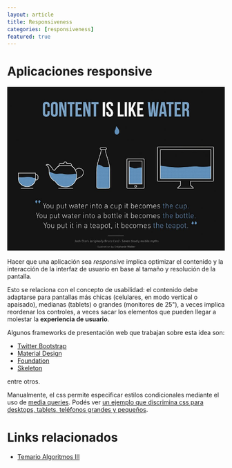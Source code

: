 ```yaml
---
layout: article
title: Responsiveness
categories: [responsiveness]
featured: true
---
```


# Aplicaciones responsive

![responsiveness](/img/wiki/Responsiveness.jpg)

Hacer que una aplicación sea *responsive* implica optimizar el contenido y la interacción de la interfaz de usuario en base al tamaño y resolución de la pantalla.

Esto se relaciona con el concepto de usabilidad: el contenido debe adaptarse para pantallas más chicas (celulares, en modo vertical o apaisado), medianas (tablets) o grandes (monitores de 25"), a veces implica reordenar los controles, a veces sacar los elementos que pueden llegar a molestar la **experiencia de usuario**.

Algunos frameworks de presentación web que trabajan sobre esta idea son:

- [Twitter Bootstrap](https://getbootstrap.com)
- [Material Design](https://material.io/)
- [Foundation](http://foundation.zurb.com/)
- [Skeleton](http://getskeleton.com/)

entre otros.

Manualmente, el css permite especificar estilos condicionales mediante el uso de [media queries](https://developer.mozilla.org/es/docs/CSS/Media_queries). Podés ver [un ejemplo que discrimina css para desktops, tablets, teléfonos grandes y pequeños](https://gist.github.com/gokulkrishh/242e68d1ee94ad05f488).

# Links relacionados

- [Temario Algoritmos III](algo3-temario.html)
